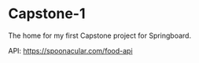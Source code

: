 # Capstone-1
 The home for my first Capstone project for Springboard.

API: https://spoonacular.com/food-api
